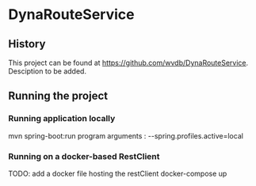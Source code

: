 # DynaRouteService

## History

This project can be found at https://github.com/wvdb/DynaRouteService.
Desciption to be added.

## Running the project

### Running application locally
mvn spring-boot:run
program arguments : --spring.profiles.active=local

### Running on a docker-based RestClient
TODO: add  a docker file hosting the restClient
docker-compose up

